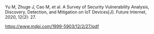Yu M, Zhuge J, Cao M, et al. A Survey of Security Vulnerability Analysis, Discovery, Detection, and Mitigation on IoT Devices[J]. Future Internet, 2020, 12(2): 27.

https://www.mdpi.com/1999-5903/12/2/27/pdf
